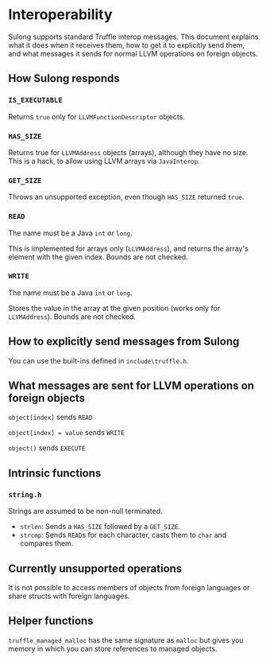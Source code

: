 # Interoperability

Sulong supports standard Truffle interop messages. This document explains what
it does when it receives them, how to get it to explicitly send them, and what
messages it sends for normal LLVM operations on foreign objects.

## How Sulong responds

### `IS_EXECUTABLE`

Returns `true` only for `LLVMFunctionDescriptor` objects.

### `HAS_SIZE`

Returns true for `LLVMAddress` objects (arrays), although they have no size.
This is a hack, to allow using LLVM arrays via `JavaInterop`.

### `GET_SIZE`

Throws an unsupported exception, even though `HAS_SIZE` returned `true`.

### `READ`

The name must be a Java `int` or `long`.

This is implemented for arrays only (`LLVMAddress`), and returns the array's
element with the given index. Bounds are not checked.

### `WRITE`

The name must be a Java `int` or `long`.

Stores the value in the array at the given position (works only for
`LLVMAddress`). Bounds are not checked.

## How to explicitly send messages from Sulong

You can use the built-ins defined in `include\truffle.h`.

## What messages are sent for LLVM operations on foreign objects

`object[index]` sends `READ`

`object[index] = value` sends `WRITE`

`object()` sends `EXECUTE`

## Intrinsic functions

### `string.h`

Strings are assumed to be non-null terminated.
* `strlen`: Sends a `HAS_SIZE` followed by a `GET_SIZE`.
* `strcmp`: Sends `READ`s for each character, casts them to `char` and
compares them.

## Currently unsupported operations

It is not possible to access members of objects from foreign languages or share
structs with foreign languages.

## Helper functions

`truffle_managed_malloc` has the same signature as `malloc` but gives you
memory in which you can store references to managed objects.
